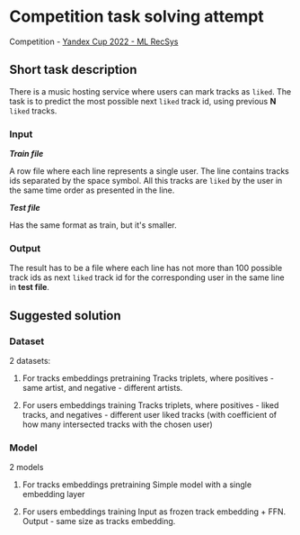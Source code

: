 # Competition task solving attempt

Competition - [Yandex Cup 2022 - ML RecSys](https://contest.yandex.ru/yacup/contest/41618)

## Short task description

There is a music hosting service where users can mark tracks as 
`liked`.
The task is to predict the most possible next `liked` track id, 
using previous **N** `liked` tracks.

### Input
**_Train file_**

A row file where each line represents a single user. The line
contains tracks ids separated by the space symbol. All this
tracks are `liked` by the user in the same time order as
presented in the line.

**_Test file_**

Has the same format as train, but it's smaller. 

### Output

The result has to be a file where each line has not more than 100
possible track ids as next `liked` track id for the corresponding
user in the same line in **test file**.

## Suggested solution

### Dataset
2 datasets:
1. For tracks embeddings pretraining
Tracks triplets, where positives - same artist,
and negative - different artists.

2. For users embeddings training
Tracks triplets, where positives - liked tracks,
and negatives - different user liked tracks (with coefficient of how
many intersected tracks with the chosen user) 

### Model
2 models
1. For tracks embeddings pretraining
Simple model with a single embedding layer

2. For users embeddings training
Input as frozen track embedding + FFN. Output - same size as
tracks embedding.

